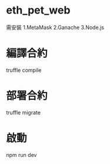 # eth_pet_web

需安裝
1.MetaMask
2.Ganache
3.Node.js

# 編譯合約
truffle compile
# 部署合約
truffle migrate
# 啟動
npm run dev
